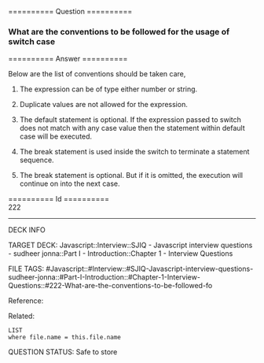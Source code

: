 ========== Question ==========  

### What are the conventions to be followed for the usage of switch case  

========== Answer ==========  

Below are the list of conventions should be taken care,

1. The expression can be of type either number or string.

2. Duplicate values are not allowed for the expression.

3. The default statement is optional. If the expression passed to switch does not match with any case value then the statement within default case will be executed.

4. The break statement is used inside the switch to terminate a statement sequence.

5. The break statement is optional. But if it is omitted, the execution will continue on into the next case.

========== Id ==========  
222

---

DECK INFO

TARGET DECK: Javascript::Interview::SJIQ - Javascript interview questions - sudheer jonna::Part I - Introduction::Chapter 1 - Interview Questions

FILE TAGS: #Javascript::#Interview::#SJIQ-Javascript-interview-questions-sudheer-jonna::#Part-I-Introduction::#Chapter-1-Interview-Questions::#222-What-are-the-conventions-to-be-followed-fo

Reference:

Related:

```dataview
LIST
where file.name = this.file.name
```

QUESTION STATUS: Safe to store
